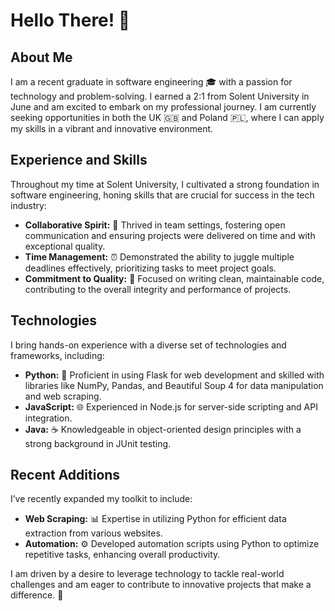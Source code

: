 <h1>Hello There! 👋</h1>

<h2>About Me</h2>
<p>
  I am a recent graduate in software engineering 🎓 with a passion for technology and problem-solving. I earned a 2:1 from Solent University in June and am excited to embark on my professional journey. I am currently seeking opportunities in both the UK 🇬🇧 and Poland 🇵🇱, where I can apply my skills in a vibrant and innovative environment.
</p>

<h2>Experience and Skills</h2>
<p>
  Throughout my time at Solent University, I cultivated a strong foundation in software engineering, honing skills that are crucial for success in the tech industry:
</p>
<ul>
  <li><strong>Collaborative Spirit:</strong> 🤝 Thrived in team settings, fostering open communication and ensuring projects were delivered on time and with exceptional quality.</li>
  <li><strong>Time Management:</strong> ⏰ Demonstrated the ability to juggle multiple deadlines effectively, prioritizing tasks to meet project goals.</li>
  <li><strong>Commitment to Quality:</strong> 🧹 Focused on writing clean, maintainable code, contributing to the overall integrity and performance of projects.</li>
</ul>

<h2>Technologies</h2>
<p>
  I bring hands-on experience with a diverse set of technologies and frameworks, including:
</p>
<ul>
  <li><strong>Python:</strong> 🐍 Proficient in using Flask for web development and skilled with libraries like NumPy, Pandas, and Beautiful Soup 4 for data manipulation and web scraping.</li>
  <li><strong>JavaScript:</strong> 🌐 Experienced in Node.js for server-side scripting and API integration.</li>
  <li><strong>Java:</strong> ☕ Knowledgeable in object-oriented design principles with a strong background in JUnit testing.</li>
</ul>

<h2>Recent Additions</h2>
<p>
  I’ve recently expanded my toolkit to include:
</p>
<ul>
  <li><strong>Web Scraping:</strong> 📊 Expertise in utilizing Python for efficient data extraction from various websites.</li>
  <li><strong>Automation:</strong> ⚙️ Developed automation scripts using Python to optimize repetitive tasks, enhancing overall productivity.</li>
</ul>

<p>
  I am driven by a desire to leverage technology to tackle real-world challenges and am eager to contribute to innovative projects that make a difference. 🚀
</p>
